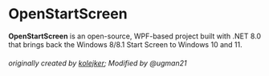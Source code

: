 # OpenStartScreen
**OpenStartScreen** is an open-source, WPF-based project built with .NET 8.0 that brings back the  Windows 8/8.1 Start Screen to Windows 10 and 11.

###### originally created by [kolejker](https://github.com/kolejker/OpenStartScreen); Modified by @ugman21

